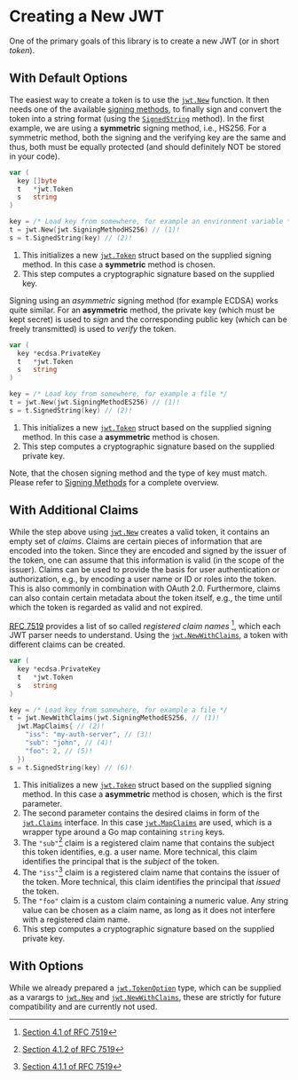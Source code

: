 # Creating a New JWT

One of the primary goals of this library is to create a new JWT (or in short
*token*).

## With Default Options

 The easiest way to create a token is to use the
[`jwt.New`](https://pkg.go.dev/github.com/golang-jwt/jwt/v5#New) function. It
then needs one of the available [signing methods](./signing_methods.md), to
finally sign and convert the token into a string format (using the
[`SignedString`](https://pkg.go.dev/github.com/golang-jwt/jwt/v5#Token.SignedString)
method). In the first example, we are using a **symmetric** signing method, i.e.,
HS256. For a symmetric method, both the signing and the verifying key are the
same and thus, both must be equally protected (and should definitely NOT be
stored in your code).

```go
var (
  key []byte
  t   *jwt.Token
  s   string
)

key = /* Load key from somewhere, for example an environment variable */
t = jwt.New(jwt.SigningMethodHS256) // (1)!
s = t.SignedString(key) // (2)!
```

1. This initializes a new
   [`jwt.Token`](https://pkg.go.dev/github.com/golang-jwt/jwt/v5#Token) struct
   based on the supplied signing method. In this case a **symmetric** method is
   chosen.
2. This step computes a cryptographic signature based on the supplied key. 

Signing using an *asymmetric* signing method (for example ECDSA) works quite
similar. For an **asymmetric** method, the private key (which must be kept
secret) is used to *sign* and the corresponding public key (which can be freely
transmitted) is used to *verify* the token.

```go
var (
  key *ecdsa.PrivateKey
  t   *jwt.Token
  s   string
)

key = /* Load key from somewhere, for example a file */
t = jwt.New(jwt.SigningMethodES256) // (1)!
s = t.SignedString(key) // (2)!
```

1. This initializes a new [`jwt.Token`](https://pkg.go.dev/github.com/golang-jwt/jwt/v5#Token) struct based on the supplied signing method. In this case a **asymmetric** method is chosen.
2. This step computes a cryptographic signature based on the supplied private
   key.

Note, that the chosen signing method and the type of key must match. Please refer to [Signing Methods](./signing_methods.md) for a complete overview.


## With Additional Claims

While the step above using [`jwt.New`](https://pkg.go.dev/github.com/golang-jwt/jwt/v5#New) creates a valid token, it contains an empty set of *claims*. Claims are certain pieces of information that are encoded into the token. Since they are encoded and signed by the issuer of the token, one can assume that this information is valid (in the scope of the issuer). Claims can be used to provide the basis for user authentication or authorization, e.g., by encoding a user name or ID or roles into the token. This is also commonly in combination with OAuth 2.0. Furthermore, claims can also contain certain metadata about the token itself, e.g., the time until which the token is regarded as valid and not expired.

[RFC 7519](https://datatracker.ietf.org/doc/html/rfc7519) provides a list of so called *registered claim names* [^claims], which each JWT parser needs to understand. Using the [`jwt.NewWithClaims`](https://pkg.go.dev/github.com/golang-jwt/jwt/v5#NewWithClaims), a token with different claims can be created.

```go
var (
  key *ecdsa.PrivateKey
  t   *jwt.Token
  s   string
)

key = /* Load key from somewhere, for example a file */
t = jwt.NewWithClaims(jwt.SigningMethodES256, // (1)!
  jwt.MapClaims{ // (2)!
    "iss": "my-auth-server", // (3)!
    "sub": "john", // (4)!
    "foo": 2, // (5)!
  })
s = t.SignedString(key) // (6)!
```

1. This initializes a new [`jwt.Token`](https://pkg.go.dev/github.com/golang-jwt/jwt/v5#Token) struct based on the supplied signing method. In this case a **asymmetric** method is chosen, which is the first parameter.
2. The second parameter contains the desired claims in form of the [`jwt.Claims`](https://pkg.go.dev/github.com/golang-jwt/jwt/v5#Claims) interface. In this case [`jwt.MapClaims`](https://pkg.go.dev/github.com/golang-jwt/jwt/v5#MapClaims) are used, which is a wrapper type around a Go map containing `string` keys.
3. The `"sub"`[^sub] claim is a registered claim name that contains the subject this token identifies, e.g. a user name. More technical, this claim identifies the principal that is the *subject* of the token.
4. The `"iss"`[^iss] claim is a registered claim name that contains the issuer of the token. More technical, this claim identifies the principal that *issued* the token.
5. The `"foo"` claim is a custom claim containing a numeric value. Any string value can be chosen as a claim name, as long as it does not interfere with a registered claim name.
6. This step computes a cryptographic signature based on the supplied private
   key.

[^claims]: [Section 4.1 of RFC 7519](https://datatracker.ietf.org/doc/html/rfc7519#section-4.1)
[^iss]: [Section 4.1.1 of RFC 7519](https://datatracker.ietf.org/doc/html/rfc7519#section-4.1.1)
[^sub]: [Section 4.1.2 of RFC 7519](https://datatracker.ietf.org/doc/html/rfc7519#section-4.1.2)

## With Options

While we already prepared a
[`jwt.TokenOption`](https://pkg.go.dev/github.com/golang-jwt/jwt/v5#TokenOption)
type, which can be supplied as a varargs to
[`jwt.New`](https://pkg.go.dev/github.com/golang-jwt/jwt/v5#New) and
[`jwt.NewWithClaims`](https://pkg.go.dev/github.com/golang-jwt/jwt/v5#NewWithClaims),
these are strictly for future compatibility and are currently not used.